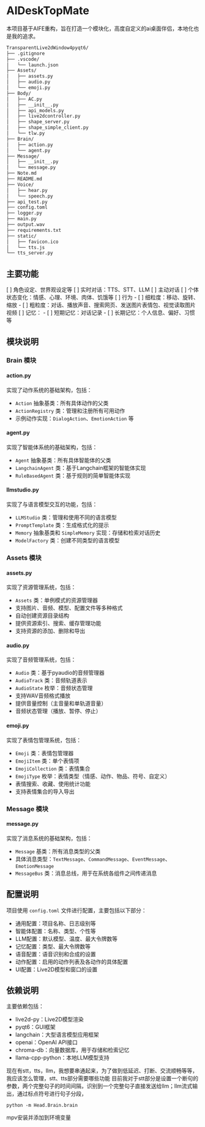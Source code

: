 # AIDeskTopMate

本项目基于AIFE重构，旨在打造一个模块化，高度自定义的ai桌面伴侣，本地化也是我的追求。

```bash
TransparentLive2dWindow4pyqt6/
├── .gitignore
├── .vscode/
│   └── launch.json
├── Assets/
│   ├── assets.py
│   ├── audio.py
│   └── emoji.py
├── Body/
│   ├── AC.py
│   ├── __init__.py
│   ├── api_models.py
│   ├── live2dcontroller.py
│   ├── shape_server.py
│   ├── shape_simple_client.py
│   └── tlw.py
├── Brain/
│   ├── action.py
│   └── agent.py
├── Message/
│   ├── __init__.py
│   └── message.py
├── Note.md
├── README.md
├── Voice/
│   ├── hear.py
│   └── speech.py
├── api_test.py
├── config.toml
├── logger.py
├── main.py
├── output.wav
├── requirements.txt
├── static/
│   ├── favicon.ico
│   └── tts.js
└── tts_server.py
```

## 主要功能
[ ] 角色设定、世界观设定等
[ ] 实时对话：TTS、STT、LLM
[ ] 主动对话
[ ] 个体状态变化：情感、心理、环境、肉体、饥饿等
[ ] 行为
    - [ ] 细粒度：移动、旋转、缩放
    - [ ] 粗粒度：对话、播放声音、搜索网页、发送图片表情包、视觉读取图片视频
[ ] 记忆：
    - [ ] 短期记忆：对话记录
    - [ ] 长期记忆：个人信息、偏好、习惯等

## 模块说明

### Brain 模块

#### action.py
实现了动作系统的基础架构，包括：
- `Action` 抽象基类：所有具体动作的父类
- `ActionRegistry` 类：管理和注册所有可用动作
- 示例动作实现：`DialogAction`、`EmotionAction` 等

#### agent.py
实现了智能体系统的基础架构，包括：
- `Agent` 抽象基类：所有具体智能体的父类
- `LangchainAgent` 类：基于Langchain框架的智能体实现
- `RuleBasedAgent` 类：基于规则的简单智能体实现

#### llmstudio.py
实现了与语言模型交互的功能，包括：
- `LLMStudio` 类：管理和使用不同的语言模型
- `PromptTemplate` 类：生成格式化的提示
- `Memory` 抽象基类和 `SimpleMemory` 实现：存储和检索对话历史
- `ModelFactory` 类：创建不同类型的语言模型

### Assets 模块

#### assets.py
实现了资源管理系统，包括：
- `Assets` 类：单例模式的资源管理器
- 支持图片、音频、模型、配置文件等多种格式
- 自动创建资源目录结构
- 提供资源索引、搜索、缓存管理功能
- 支持资源的添加、删除和导出

#### audio.py
实现了音频管理系统，包括：
- `Audio` 类：基于pyaudio的音频管理器
- `AudioTrack` 类：音频轨道表示
- `AudioState` 枚举：音频状态管理
- 支持WAV音频格式播放
- 提供音量控制（主音量和单轨道音量）
- 音频状态管理（播放、暂停、停止）

#### emoji.py
实现了表情包管理系统，包括：
- `Emoji` 类：表情包管理器
- `EmojiItem` 类：单个表情项
- `EmojiCollection` 类：表情集合
- `EmojiType` 枚举：表情类型（情感、动作、物品、符号、自定义）
- 表情搜索、收藏、使用统计功能
- 支持表情集合的导入导出

### Message 模块

#### message.py
实现了消息系统的基础架构，包括：
- `Message` 基类：所有消息类型的父类
- 具体消息类型：`TextMessage`、`CommandMessage`、`EventMessage`、`EmotionMessage`
- `MessageBus` 类：消息总线，用于在系统各组件之间传递消息

## 配置说明

项目使用 `config.toml` 文件进行配置，主要包括以下部分：

- 通用配置：项目名称、日志级别等
- 智能体配置：名称、类型、个性等
- LLM配置：默认模型、温度、最大令牌数等
- 记忆配置：类型、最大令牌数等
- 语音配置：语音识别和合成的设置
- 动作配置：启用的动作列表及各动作的具体配置
- UI配置：Live2D模型和窗口的设置

## 依赖说明

主要依赖包括：

- live2d-py：Live2D模型渲染
- pyqt6：GUI框架
- langchain：大型语言模型应用框架
- openai：OpenAI API接口
- chroma-db：向量数据库，用于存储和检索记忆
- llama-cpp-python：本地LLM模型支持


现在有stt，tts，llm，我想要串通起来，为了做到低延迟、打断、交流顺畅等等，我应该怎么管理，stt、tts部分需要哪些功能
目前我对于stt部分是设置一个断句的参数，两个完整句子的时间间隔，识别到一个完整句子直接发送给llm；llm流式输出，通过标点符号进行句子分段，



```
python -m Head.Brain.brain
```

mpv安装并添加到环境变量